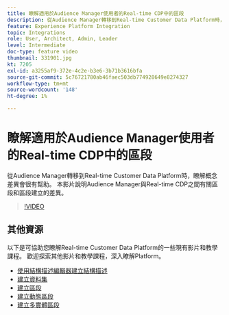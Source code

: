 ```yaml
---
title: 瞭解適用於Audience Manager使用者的Real-time CDP中的區段
description: 從Audience Manager轉移到Real-time Customer Data Platform時，瞭解概念差異會很有幫助。 本影片說明Audience Manager與Real-time CDP之間有關區段和區段建立的差異。
feature: Experience Platform Integration
topic: Integrations
role: User, Architect, Admin, Leader
level: Intermediate
doc-type: feature video
thumbnail: 331901.jpg
kt: 7205
exl-id: a3255af9-372e-4c2e-b3e6-3b71b3616bfa
source-git-commit: 5c76721780ab46faec503db774928649e8274327
workflow-type: tm+mt
source-wordcount: '148'
ht-degree: 1%

---
```


# 瞭解適用於Audience Manager使用者的Real-time CDP中的區段

從Audience Manager轉移到Real-time Customer Data Platform時，瞭解概念差異會很有幫助。 本影片說明Audience Manager與Real-time CDP之間有關區段和區段建立的差異。

>[!VIDEO](https://video.tv.adobe.com/v/331901/?quality=12&learn=on)

## 其他資源

以下是可協助您瞭解Real-time Customer Data Platform的一些現有影片和教學課程。 歡迎探索其他影片和教學課程，深入瞭解Platform。

* [使用結構描述編輯器建立結構描述](https://experienceleague.adobe.com/docs/experience-platform/xdm/tutorials/create-schema-ui.html?lang=zh-Hant#getting-started)
* [建立資料集](https://experienceleague.adobe.com/docs/platform-learn/getting-started-for-data-architects-and-data-engineers/create-datasets.html?lang=zh-Hant#permissions-required)
* [建立區段](https://experienceleague.adobe.com/docs/platform-learn/tutorials/segments/create-segments.html?lang=zh-Hant#segments)
* [建立動態區段](https://experienceleague.adobe.com/docs/platform-learn/tutorials/segments/create-dynamic-segments.html?lang=zh-Hant#segments)
* [建立多實體區段](https://experienceleague.adobe.com/docs/platform-learn/tutorials/segments/create-multi-entity-segments.html?lang=zh-Hant#segments)
